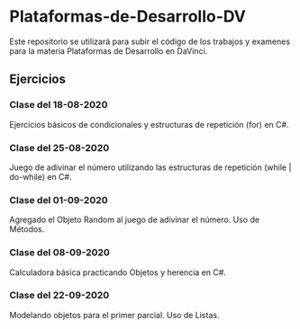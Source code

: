 
# Plataformas-de-Desarrollo-DV
Este repositorio se utilizará para subir el código de los trabajos y examenes para la materia Plataformas de Desarrollo en DaVinci.

## Ejercicios
### Clase del 18-08-2020
Ejercicios básicos de condicionales y estructuras de repetición (for) en C#.
### Clase del 25-08-2020
Juego de adivinar el número utilizando las estructuras de repetición (while | do-while) en C#.
### Clase del 01-09-2020
Agregado el Objeto Random al juego de adivinar el número. Uso de Métodos.
### Clase del 08-09-2020
Calculadora básica practicando Objetos y herencia en C#.
### Clase del 22-09-2020
Modelando objetos para el primer parcial. Uso de Listas.
